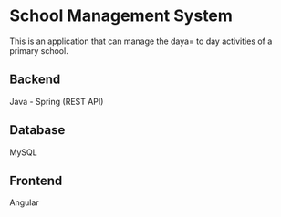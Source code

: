 # School Management System

This is an application that can manage the daya= to day activities of a primary school.

## Backend

Java - Spring (REST API)

## Database

MySQL

## Frontend

Angular